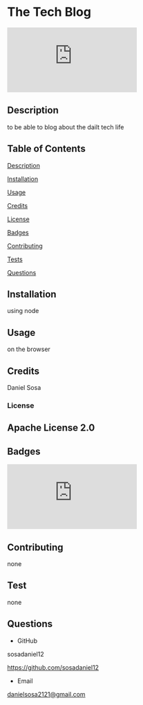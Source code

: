 # The Tech Blog

![Npm package license](https://badgen.net/npm/license/discord.js)

## Description

to be able to blog about the dailt tech life

## Table of Contents

[Description](#description)

[Installation](#installation)

[Usage](#usage)

[Credits](#credits)

[License](#license)

[Badges](#badges)

[Contributing](#contributing)

[Tests](#tests)

[Questions](#questions)

## Installation

using node

## Usage

on the browser

## Credits

Daniel Sosa

### License

## Apache License 2.0

## Badges

![Npm package license](https://badgen.net/npm/license/discord.js)

## Contributing

none

## Test

none

## Questions

- GitHub

sosadaniel12

https://github.com/sosadaniel12

- Email

danielsosa2121@gmail.com
